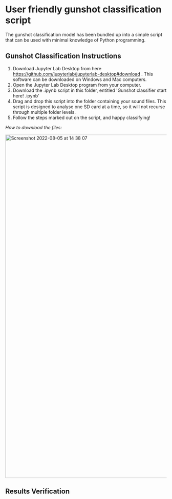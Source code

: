 # User friendly gunshot classification script

The gunshot classification model has been bundled up into a simple script that can be used with minimal knowledge of Python programming. 

## Gunshot Classification Instructions ##

1. Download Jupyter Lab Desktop from here https://github.com/jupyterlab/jupyterlab-desktop#download . This software can be downloaded on Windows and Mac computers.
2. Open the Jupyter Lab Desktop program from your computer. 
3. Download the  .ipynb script in this folder, entitled 'Gunshot classifier start here! .ipynb'
4. Drag and drop this script into the folder containing your sound files. This script is designed to analyse one SD card at a time, so it will not recurse through multiple folder levels.
5. Follow the steps marked out on the script, and happy classifying!


*How to download the files*:

<img width="1071" alt="Screenshot 2022-08-05 at 14 38 07" src="https://user-images.githubusercontent.com/72734966/183140838-9dae6da6-0780-4768-a9fb-900c3310bed9.png">

## Results Verification ##
